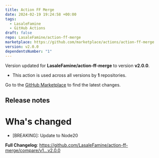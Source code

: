 ```yaml
---
title: Action FF Merge
date: 2024-02-19 19:24:58 +00:00
tags:
  - LasaleFamine
  - GitHub Actions
draft: false
repo: LasaleFamine/action-ff-merge
marketplace: https://github.com/marketplace/actions/action-ff-merge
version: v2.0.0
dependentsNumber: "1"
---
```



Version updated for **LasaleFamine/action-ff-merge** to version **v2.0.0**.
- This action is used across all versions by **1** repositories.

Go to the [GitHub Marketplace](https://github.com/marketplace/actions/action-ff-merge) to find the latest changes.

## Release notes

# Wha's changed

- [BREAKING]: Update to Node20

**Full Changelog**: https://github.com/LasaleFamine/action-ff-merge/compare/v1...v2.0.0

